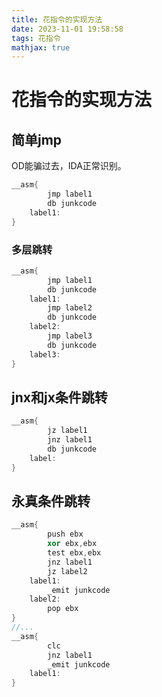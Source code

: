 ```yaml
---
title: 花指令的实现方法
date: 2023-11-01 19:58:58
tags: 花指令
mathjax: true
---
```


# 花指令的实现方法

## 简单jmp

OD能骗过去，IDA正常识别。

```c++
__asm{
    	jmp label1
    	db junkcode
    label1:
}
```

### 多层跳转

```c++
__asm{
        jmp label1
    	db junkcode
    label1:
    	jmp label2
    	db junkcode
    label2:
    	jmp label3
    	db junkcode
    label3:
}
```

## jnx和jx条件跳转

```c++
__asm{
    	jz label1
    	jnz label1
    	db junkcode
    label:
}
```

## 永真条件跳转

```c++
__asm{
        push ebx
        xor ebx,ebx
        test ebx,ebx
        jnz label1
        jz label2
    label1:
        _emit junkcode
    label2:
        pop ebx
}
//...
__asm{
        clc
        jnz label1
        _emit junkcode
    label1:
}
```

